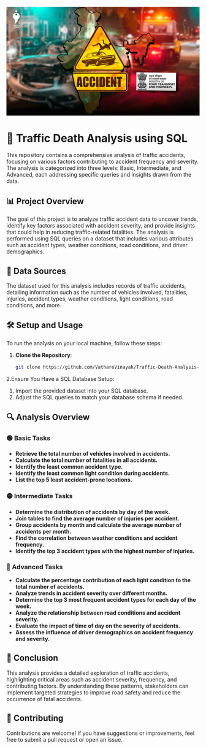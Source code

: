 ![Traffic Accident Analysis](road-accident-logo.jpg)


# 🚦 Traffic Death Analysis using SQL


This repository contains a comprehensive analysis of traffic accidents, focusing on various factors contributing to accident frequency and severity. The analysis is categorized into three levels: Basic, Intermediate, and Advanced, each addressing specific queries and insights drawn from the data.

## 📊 Project Overview


The goal of this project is to analyze traffic accident data to uncover trends, identify key factors associated with accident severity, and provide insights that could help in reducing traffic-related fatalities. The analysis is performed using SQL queries on a dataset that includes various attributes such as accident types, weather conditions, road conditions, and driver demographics.

## 📁 Data Sources


The dataset used for this analysis includes records of traffic accidents, detailing information such as the number of vehicles involved, fatalities, injuries, accident types, weather conditions, light conditions, road conditions, and more.

## 🛠️ Setup and Usage


To run the analysis on your local machine, follow these steps:

1. **Clone the Repository**:
   ```bash
   git clone https://github.com/VathareVinayak/Traffic-Death-Analysis-SQL.git


2.Ensure You Have a SQL Database Setup:

1. Import the provided dataset into your SQL database.
2. Adjust the SQL queries to match your database schema if needed.



## 🔍 Analysis Overview

### 🟢 Basic Tasks

- **Retrieve the total number of vehicles involved in accidents.**
- **Calculate the total number of fatalities in all accidents.**
- **Identify the least common accident type.**
- **Identify the least common light condition during accidents.**
- **List the top 5 least accident-prone locations.**

### 🟡 Intermediate Tasks

- **Determine the distribution of accidents by day of the week.**
- **Join tables to find the average number of injuries per accident.**
- **Group accidents by month and calculate the average number of accidents per month.**
- **Find the correlation between weather conditions and accident frequency.**
- **Identify the top 3 accident types with the highest number of injuries.**

### 🔴 Advanced Tasks

- **Calculate the percentage contribution of each light condition to the total number of accidents.**
- **Analyze trends in accident severity over different months.**
- **Determine the top 3 most frequent accident types for each day of the week.**
- **Analyze the relationship between road conditions and accident severity.**
- **Evaluate the impact of time of day on the severity of accidents.**
- **Assess the influence of driver demographics on accident frequency and severity.**


## 📝 Conclusion


This analysis provides a detailed exploration of traffic accidents, highlighting critical areas such as accident severity, frequency, and contributing factors. By understanding these patterns, stakeholders can implement targeted strategies to improve road safety and reduce the occurrence of fatal accidents.

## 🤝 Contributing


Contributions are welcome! If you have suggestions or improvements, feel free to submit a pull request or open an issue.
